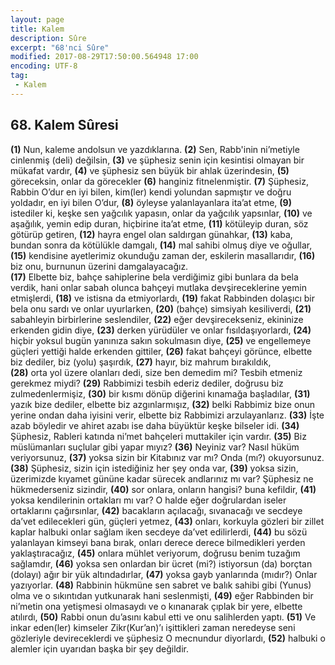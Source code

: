 ```yaml
---
layout: page
title: Kalem
description: Sûre
excerpt: "68'nci Sûre"
modified: 2017-08-29T17:50:00.564948 17:00
encoding: UTF-8
tag: 
 - Kalem
---
```


## 68. Kalem Sûresi

**(1)** Nun, kaleme andolsun ve yazdıklarına.
**(2)** Sen, Rabb'inin ni’metiyle cinlenmiş (deli) değilsin,
**(3)** ve şüphesiz senin için kesintisi olmayan bir mükafat  vardır,
**(4)** ve şüphesiz sen büyük bir ahlak üzerindesin,
**(5)** göreceksin, onlar da görecekler
**(6)** hanginiz fitnelenmiştir.
**(7)** Şüphesiz, Rabbin O’dur en iyi bilen, kim(ler) kendi yolundan  sapmıştır ve doğru yoldadır, en iyi bilen O’dur, 
**(8)** öyleyse yalanlayanlara ita’at etme,
**(9)** istediler ki, keşke sen yağcılık yapasın, onlar da yağcılık yapsınlar,
**(10)** ve aşağılık, yemin edip duran, hiçbirine ita’at etme, 
**(11)** kötüleyip duran, söz götürüp getiren, 
**(12)** hayra engel olan saldırgan günahkar,
**(13)** kaba, bundan sonra da kötülükle damgalı,
**(14)** mal sahibi olmuş diye ve oğullar, 
**(15)** kendisine ayetlerimiz okunduğu zaman der, eskilerin masallarıdır,
**(16)** biz onu, burnunun üzerini damgalayacağız.	
**(17)** Elbette biz, bahçe sahiplerine bela verdiğimiz gibi bunlara da bela verdik, hani onlar sabah olunca bahçeyi mutlaka devşireceklerine yemin etmişlerdi,
**(18)** ve istisna da etmiyorlardı,
**(19)** fakat Rabbinden dolaşıcı bir bela onu sardı ve onlar uyurlarken,
**(20)** (bahçe) simsiyah kesiliverdi,
**(21)** sabahleyin birbirlerine seslendiler,
**(22)** eğer devşirecekseniz, ekininize erkenden gidin diye,
**(23)** derken yürüdüler ve onlar fısıldaşıyorlardı,
**(24)** hiçbir yoksul bugün yanınıza sakın sokulmasın diye,
**(25)** ve engellemeye güçleri yettiği halde erkenden gittiler,
**(26)** fakat bahçeyi görünce, elbette biz dediler, biz (yolu) şaşırdık, 
**(27)** hayır, biz mahrum bırakıldık,	
**(28)** orta yol üzere olanları dedi, size ben demedim mi? Tesbih etmeniz gerekmez miydi?
**(29)** Rabbimizi tesbih ederiz dediler, doğrusu biz zulmedenlermişiz,
**(30)** bir kısmı dönüp diğerini kınamağa başladılar,
**(31)** yazık bize dediler, elbette biz azgınlarmışız,
**(32)** belki Rabbimiz bize onun yerine ondan daha iyisini verir, elbette biz Rabbimizi arzulayanlarız.
**(33)** İşte azab böyledir ve ahiret azabı ise daha büyüktür keşke bilseler idi.
**(34)** Şüphesiz, Rableri katında ni’met bahçeleri muttakiler için vardır.
**(35)** Biz müslümanları suçlular gibi yapar mıyız?
**(36)** Neyiniz var? Nasıl hüküm veriyorsunuz,
**(37)** yoksa sizin bir Kitabınız var mı? Onda (mı?) okuyorsunuz.
**(38)** Şüphesiz, sizin için istediğiniz her şey onda var,
**(39)** yoksa sizin, üzerimizde kıyamet gününe kadar sürecek andlarınız mı var? Şüphesiz ne hükmederseniz sizindir,
**(40)** sor onlara, onların hangisi? buna kefildir,
**(41)** yoksa kendilerinin ortakları mı var? O halde eğer doğrulardan iseler ortaklarını çağırsınlar, 
**(42)** bacakların açılacağı, sıvanacağı ve secdeye da’vet edilecekleri gün, güçleri yetmez,
**(43)** onları, korkuyla gözleri bir zillet kaplar halbuki onlar sağlam iken secdeye da’vet edilirlerdi,
**(44)** bu sözü yalanlayan kimseyi bana bırak, onları derece derece bilmedikleri yerden yaklaştıracağız,
**(45)** onlara mühlet veriyorum, doğrusu benim tuzağım sağlamdır,
**(46)** yoksa sen onlardan bir ücret (mi?) istiyorsun (da) borçtan (dolayı) ağır bir yük altındadırlar,
**(47)** yoksa gayb yanlarında (mıdır?) Onlar yazıyorlar.
**(48)** Rabbinin hükmüne sen sabret ve balık sahibi gibi (Yunus) olma ve o sıkıntıdan yutkunarak hani seslenmişti,
**(49)** eğer Rabbinden bir ni’metin ona yetişmesi olmasaydı ve o  kınanarak çıplak bir yere, elbette atılırdı,
**(50)** Rabbi onun du’asını kabul etti ve onu salihlerden yaptı.
**(51)** Ve inkar eden(ler) kimseler Zikr(Kur’an)’ı işittikleri zaman neredeyse seni gözleriyle devireceklerdi ve şüphesiz O mecnundur diyorlardı,
**(52)** halbuki o alemler için uyarıdan başka bir şey değildir.
